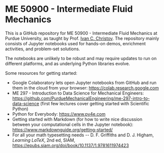 # ME 50900 - Intermediate Fluid Mechanics

This is a GitHub repository for ME 50900 - Intermediate Fluid Mechanics at Purdue University, as taught by Prof. [Ivan C. Christov](HTTPS://christov.tmnt-lab.org).
The repository mainly consists of Jupyter notebooks used for hands-on demos, enrichment activities, and problem-set solutions.

The notebooks are unlikely to be robust and may require updates to run on different platforms, and as underlying Python libraries evolve.

Some resources for getting started:
* Google Colaboratory lets open Jupyter notebooks from GitHub and run them in the cloud from your browser: https://colab.research.google.com
* ME 297 - Introduction to Data Science for Mechanical Engineers: https://github.com/PurdueMechanicalEngineering/me-297-intro-to-data-science (first few lectures cover getting started with Scientific Python)
* Python for Everybody: https://www.py4e.com
* Getting started with Markdown (for how to write nice discussion between your computational cells in the Jupyter notebook): https://www.markdownguide.org/getting-started/
* For all your math typesetting needs -- D. F. Griffiths and D. J. Higham, _Learning LaTeX_, 2nd ed, SIAM, https://epubs.siam.org/doi/book/10.1137/1.9781611974423
